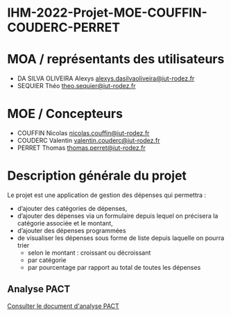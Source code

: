 # IHM-2022-Projet-MOE-COUFFIN-COUDERC-PERRET

# MOA / représentants des utilisateurs
- DA SILVA OLIVEIRA Alexys alexys.dasilvaoliveira@iut-rodez.fr
- SEQUIER Théo theo.sequier@iut-rodez.fr

# MOE / Concepteurs
- COUFFIN Nicolas nicolas.couffin@iut-rodez.fr
- COUDERC Valentin valentin.couderc@iut-rodez.fr
- PERRET Thomas thomas.perret@iut-rodez.fr


# Description générale du projet

Le projet est une application de gestion des dépenses qui permettra :  
- d’ajouter des catégories de dépenses,  
- d’ajouter des dépenses via un formulaire depuis lequel on précisera la catégorie associée et le montant,  
- d’ajouter des dépenses programmées  
- de visualiser les dépenses sous forme de liste depuis laquelle on pourra trier   
	- selon le montant : croissant ou décroissant  
	- par catégorie  
	- par pourcentage par rapport au total de toutes les dépenses 

## Analyse PACT
[Consulter le document d'analyse PACT](https://docs.google.com/document/d/1QpTaygGFGuEM6300wBdd__JzQpD5qL4-J1D_cqLijek/edit?usp=sharing)
